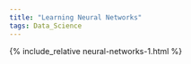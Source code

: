 ```yaml
---
title: "Learning Neural Networks"   
tags: Data_Science
---
```


{% include_relative neural-networks-1.html %}

